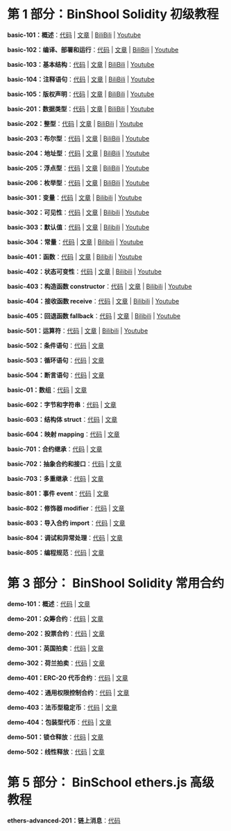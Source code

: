 # 第 1 部分：BinShool Solidity 初级教程

**basic-101：概述**：[代码](https://github.com/hitadao/solidity/tree/main/basic-101-Index) | [文章](https://binschool.org/solidity-basic/solidity-basic-index.html) | [BiliBili](https://www.bilibili.com/video/BV1c14y1R7L3) | [Youtube](https://youtu.be/WwU_05Wl1bo) 

**basic-102：编译、部署和运行**：[代码](https://github.com/hitadao/solidity/tree/main/basic-102-Process) | [文章](https://binschool.org/solidity-basic/solidity-process.html) | [BiliBili](https://www.bilibili.com/video/BV1NW4y1d7XL) | [Youtube](https://youtu.be/oDklL_Bmm04) 

**basic-103：基本结构**：[代码](https://github.com/hitadao/solidity/tree/main/basic-103-Syntax) | [文章](https://binschool.org/solidity-basic/solidity-syntax.html) | [BiliBili](https://www.bilibili.com/video/BV1oh4y157K8) | [Youtube](https://youtu.be/lEV-R30TIOw) 

**basic-104：注释语句**：[代码](https://github.com/hitadao/solidity/tree/main/basic-104-Note) | [文章](https://binschool.org/solidity-basic/solidity-note.html) | [BiliBili](https://www.bilibili.com/video/BV19N41127Pk) | [Youtube](https://youtu.be/cvLogvkVg5g) 

**basic-105：版权声明**：[代码](https://github.com/hitadao/solidity/tree/main/basic-105-Spdx) | [文章](https://binschool.org/solidity-basic/solidity-spdx.html) | [BiliBili](https://www.bilibili.com/video/BV1nj411o7M6) | [Youtube](https://youtu.be/3otW_llb6is) 

**basic-201：数据类型**：[代码](https://github.com/hitadao/solidity/tree/main/basic-201-DataType) | [文章](https://binschool.org/solidity-basic/solidity-datatype.html) | [BiliBili](https://www.bilibili.com/video/BV1UF411Q7Y8) | [Youtube](https://youtu.be/PBrn_XJqi0I) 

**basic-202：整型**：[代码](https://github.com/hitadao/solidity/tree/main/basic-202-Integer) | [文章](https://binschool.org/solidity-basic/solidity-integer.html) | [BiliBili](https://www.bilibili.com/video/BV1Nh4y1L7B9) | [Youtube](https://youtu.be/NrQKOkw5q9ws) 

**basic-203：布尔型**：[代码](https://github.com/hitadao/solidity/tree/main/203-Bool) | [文章](https://binschool.org/solidity-basic/solidity-bool.html) | [BiliBili](https://www.bilibili.com/video/BV18u411L7Ki) | [Youtube](https://youtu.be/85RWHNWTugw) 

**basic-204：地址型**：[代码](https://github.com/hitadao/solidity/tree/main/basic-204-Address) | [文章](https://binschool.org/solidity-basic/solidity-address.html) | [BiliBili](https://www.bilibili.com/video/BV1cm4y177eW) | [Youtube](https://youtu.be/xvCcQ-fVRic) 

**basic-205：浮点型**：[代码](https://github.com/hitadao/solidity/tree/main/basic-205-Float) | [文章](https://binschool.org/solidity-basic/solidity-float.html) | [BiliBili](https://www.bilibili.com/video/BV1Xz4y147oJ) | [Youtube](https://youtu.be/UyNt6mRXb04) 

**basic-206：枚举型**：[代码](https://github.com/hitadao/solidity/tree/main/basic-206-Enum) | [文章](https://binschool.org/solidity-basic/solidity-enum.html) | [BiliBili](https://www.bilibili.com/video/BV1Sh4y1L7uJ) | [Youtube](https://youtu.be/kcAsjDCbFqQ) 

**basic-301：变量**：[代码](https://github.com/hitadao/solidity/tree/main/basic-301-Variable) | [文章](https://binschool.org/solidity-basic/solidity-variable.html) | [Bilibili](https://www.bilibili.com/video/BV1jV411L7u2)  |  [Youtube](https://youtu.be/TkPPYdqVFlM)

**basic-302：可见性**：[代码](https://github.com/hitadao/solidity/tree/main/basic-302-Visibility) | [文章](https://binschool.org/solidity-basic/solidity-visibility.html) | [Bilibili](https://www.bilibili.com/video/BV1ih4y1k71T)  |  [Youtube](https://youtu.be/60_Br5_hQTo)

**basic-303：默认值**：[代码](https://github.com/hitadao/solidity/tree/main/basic-303-Default) | [文章](https://binschool.org/solidity-basic/solidity-default.html) | [Bilibili](https://www.bilibili.com/video/BV1vP411W7nR)  |  [Youtube](https://youtu.be/kp_K1-GcWMM)

**basic-304：常量**：[代码](https://github.com/hitadao/solidity/tree/main/basic-304-Const) | [文章](https://binschool.org/solidity-basic/solidity-const.html) | [Bilibili](https://www.bilibili.com/video/BV1FV4y1e7Bd)  |  [Youtube](https://youtu.be/k1rFT0_xEWI)

**basic-401：函数**：[代码](https://github.com/hitadao/solidity/tree/main/basic-401-Function) | [文章](https://binschool.org/solidity-basic/solidity-function.html) | [Bilibili](https://www.bilibili.com/video/BV16m4y1T73a)  |  [Youtube](https://youtu.be/2WKdn-xuwbA)

**basic-402：状态可变性**：[代码](https://github.com/hitadao/solidity/tree/main/basic-402-StateMutability) | [文章](https://binschool.org/solidity-basic/solidity-state-mutability.html) | [Bilibili](https://www.bilibili.com/video/BV1nm4y157qo)  |  [Youtube](https://youtu.be/VXHut7f-yLc)

**basic-403：构造函数 constructor**：[代码](https://github.com/hitadao/solidity/tree/main/basic-403-Constructor) | [文章](https://binschool.org/solidity-basic/solidity-constructor.html) | [Bilibili](https://www.bilibili.com/video/BV1uN411J76U)  |  [Youtube](https://youtu.be/F5bEA1kJ8tk)

**basic-404：接收函数 receive**：[代码](https://github.com/hitadao/solidity/tree/main/basic-403-Receive) | [文章](https://binschool.org/solidity-basic/solidity-receive.html) | [Bilibili](https://www.bilibili.com/video/BV1uN411J76U)  |  [Youtube](https://youtu.be/F5bEA1kJ8tk)

**basic-405：回退函数 fallback**：[代码](https://github.com/hitadao/solidity/tree/main/basic-403-Fallback) | [文章](https://binschool.org/solidity-basic/solidity-fallback.html) | [Bilibili](https://www.bilibili.com/video/BV1QM41197Fr)  |  [Youtube](https://youtu.be/L6aKkMrtI60)

**basic-501：运算符**：[代码](https://github.com/hitadao/solidity/tree/main/basic-501-Operator) | [文章](https://binschool.org/solidity-basic/solidity-operator.html) | [Bilibili](https://www.bilibili.com/video/BV1Q84y197sr)  |  [Youtube](https://youtu.be/WhKrXQnBNQo)


**basic-502：条件语句**：[代码](https://github.com/hitadao/solidity/tree/main/basic-basic-502-Condition) | [文章](https://binschool.org/solidity-basic/solidity-condition.html)

**basic-503：循环语句**：[代码](https://github.com/hitadao/solidity/tree/main/basic-503-Loop) | [文章](https://binschool.org/solidity-basic/solidity-loop.html)

**basic-504：断言语句**：[代码](https://github.com/hitadao/solidity/tree/main/basic-504-Assert) | [文章](https://binschool.org/solidity-basic/solidity-assert.html)

**basic-01：数组**：[代码](https://github.com/hitadao/solidity/tree/main/basic-601-Array) | [文章](https://binschool.org/solidity-basic/solidity-array.html)

**basic-602：字节和字符串**：[代码](https://github.com/hitadao/solidity/tree/main/basic-602-String) | [文章](https://binschool.org/solidity-basic/solidity-string.html)

**basic-603：结构体 struct**：[代码](https://github.com/hitadao/solidity/tree/main/basic-603-Struct) | [文章](https://binschool.org/solidity-basic/solidity-struct.html)

**basic-604：映射 mapping**：[代码](https://github.com/hitadao/solidity/tree/main/basic-604-Mapping) | [文章](https://binschool.org/solidity-basic/solidity-mapping.html)

**basic-701：合约继承**：[代码](https://github.com/hitadao/solidity/tree/main/basic-701-Inherit) | [文章](https://binschool.org/solidity-basic/solidity-inherit.html)

**basic-702：抽象合约和接口**：[代码](https://github.com/hitadao/solidity/tree/main/basic-701-Interface) | [文章](https://binschool.org/solidity-basic/solidity-interface.html)

**basic-703：多重继承**：[代码](https://github.com/hitadao/solidity/tree/main/basic-703-MultiInherit) | [文章](https://binschool.org/solidity-basic/solidity-multi-inherit.html)



**basic-801：事件 event**：[代码](https://github.com/hitadao/solidity/tree/main/basic-801-Event) | [文章](https://binschool.org/solidity-basic/solidity-event.html)

**basic-802：修饰器 modifier**：[代码](https://github.com/hitadao/solidity/tree/main/basic-802-Modifier) | [文章](https://binschool.org/solidity-basic/solidity-modifier.html)

**basic-803：导入合约 import**：[代码](https://github.com/hitadao/solidity/tree/main/basic-803-Debug) | [文章](https://binschool.org/solidity-basic/solidity-import.html)

**basic-804：调试和异常处理**：[代码](https://github.com/hitadao/solidity/tree/main/basic-804-Debug) | [文章](https://binschool.org/solidity-basic/solidity-debug.html)

**basic-805：编程规范**：[代码](https://github.com/hitadao/solidity/tree/main/basic-805-Conventions) | [文章](https://binschool.org/solidity-basic/solidity-conventions.html)

# 第 3 部分： BinShool Solidity 常用合约

**demo-101：概述**：[代码](https://github.com/hitadao/solidity/tree/main/demo-101-Index) | [文章](https://binschool.org/solidity-demo/solidity-demo-index.html)

**demo-201：众筹合约**：[代码](https://github.com/hitadao/solidity/tree/main/demo-201-CrowdFunding) | [文章](https://binschool.org/solidity-demo/solidity-demo-crowdfunding.html)

**demo-202：投票合约**：[代码](https://github.com/hitadao/solidity/tree/main/demo-202-Voting) | [文章](https://binschool.org/solidity-demo/solidity-demo-voting.html)

**demo-301：英国拍卖**：[代码](https://github.com/hitadao/solidity/tree/main/demo-301-AuctionEnglish) | [文章](https://binschool.org/solidity-demo/solidity-demo-auction-english.html)

**demo-302：荷兰拍卖**：[代码](https://github.com/hitadao/solidity/tree/main/demo-302-AuctionDutch) | [文章](https://binschool.org/solidity-demo/solidity-demo-auction-dutch.html)

**demo-401：ERC-20 代币合约**：[代码](https://github.com/hitadao/solidity/tree/main/demo-401-Erc20) | [文章](https://binschool.org/solidity-demo/solidity-demo-erc20.html)

**demo-402：通用权限控制合约**：[代码](https://github.com/hitadao/solidity/tree/main/demo-402-Ownable) | [文章](https://binschool.org/solidity-demo/solidity-demo-ownable.html)

**demo-403：法币型稳定币**：[代码](https://github.com/hitadao/solidity/tree/main/demo-403-StableCoin) | [文章](https://binschool.org/solidity-demo/solidity-demo-stablecoin-legal.html)

**demo-404：包装型代币**：[代码](https://github.com/hitadao/solidity/tree/main/demo-404-WrappedCoin) | [文章](https://binschool.org/solidity-demo/solidity-demo-wrapped-coin.html)

**demo-501：锁仓释放**：[代码](https://github.com/hitadao/solidity/tree/main/demo-501-VestingLockup) | [文章](https://binschool.org/solidity-demo/solidity-demo-vesting-lockup.html)

**demo-502：线性释放**：[代码](https://github.com/hitadao/solidity/tree/main/demo-502-Vesting) | [文章](https://binschool.org/solidity-demo/solidity-demo-vesting.html)

# 第 5 部分： BinSchool ethers.js 高级教程

**ethers-advanced-201：链上消息**：[代码](https://github.com/hitadao/solidity/tree/main/ethers-advanced-201-TxMessage) 